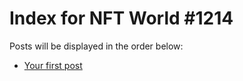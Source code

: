 # Index for NFT World #1214
Posts will be displayed in the order below:

- [Your first post](./001-first.md)

